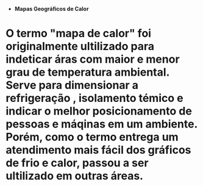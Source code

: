 * **Mapas Geográficos de Calor**

# O termo "mapa de calor" foi originalmente ultilizado para indeticar áras com maior e menor grau de temperatura ambiental. Serve para dimensionar a refrigeração , isolamento témico e indicar o melhor posicionamento de pessoas e máqinas em um ambiente. Porém, como o termo entrega um atendimento mais fácil dos gráficos de frio e calor, passou a ser ultilizado em outras áreas. 
